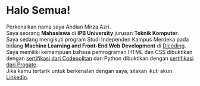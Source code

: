 # Halo Semua!

Perkenalkan nama saya Ahdian Mirza Azri.\
Saya seorang **Mahasiswa** di **IPB University** jurusan **Teknik Komputer**.\
Saya sedang mengikuti program Studi Independen Kampus Merdeka pada bidang **Machine Learning and Front-End Web Development** di [Dicoding](https://www.dicoding.com/).\
Saya memiliki kemampuan bahasa pemrograman HTML dan CSS dibuktikan dengan [sertifikasi dari Codepolitan](https://www.codepolitan.com/c/PSOVOM5/) dan Python dibuktikan dengan [sertifikasi dari Progate](https://progate.com/course_certificate/9a816d3bqmewv5).\
Jika kamu tertarik untuk berkenalan dengan saya, silakan ikuti akun [Linkedin](https://www.linkedin.com/in/ahdianmirza/).
